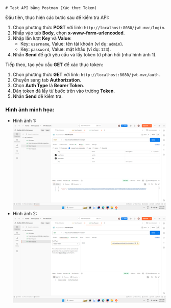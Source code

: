     # Test API bằng Postman (Xác thực Token)

Đầu tiên, thực hiện các bước sau để kiểm tra API:

1. Chọn phương thức **POST** với link: `http://localhost:8080/jwt-mvc/login`.
2. Nhấp vào tab **Body**, chọn **x-www-form-urlencoded**.
3. Nhập lần lượt **Key** và **Value**:
    - Key: `username`, Value: tên tài khoản (ví dụ: `admin`).
    - Key: `password`, Value: mật khẩu (ví dụ: `123`).
4. Nhấn **Send** để gửi yêu cầu và lấy token từ phản hồi (như hình ảnh 1).

Tiếp theo, tạo yêu cầu **GET** để xác thực token:
1. Chọn phương thức **GET** với link: `http://localhost:8080/jwt-mvc/auth`.
2. Chuyển sang tab **Authorization**.
3. Chọn **Auth Type** là **Bearer Token**.
4. Dán token đã lấy từ bước trên vào trường **Token**.
5. Nhấn **Send** để kiểm tra.

### Hình ảnh minh họa:
- Hình ảnh 1: ![Hình ảnh POST Request](images/postman_1.png)
- Hình ảnh 2: ![Hình ảnh GET Request](images/postman_2.png)